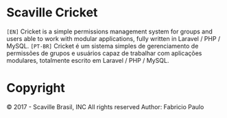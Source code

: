 # Scaville Cricket
`[EN]`
Cricket is a simple permissions management system for groups and users able to work with modular applications, fully written in Laravel / PHP / MySQL.
`[PT-BR]`
Cricket é um sistema simples de gerenciamento de permissões de grupos e usuários capaz de trabalhar com aplicações modulares, totalmente escrito em Laravel / PHP / MySQL.

# Copyright
© 2017 - Scaville Brasil, INC
All rights reserved
Author: Fabricio Paulo